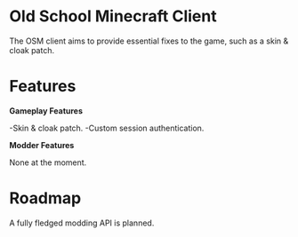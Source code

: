 # Old School Minecraft Client

The OSM client aims to provide essential fixes to the game, such as a skin & cloak patch.

# Features

**Gameplay Features**

-Skin & cloak patch.
-Custom session authentication.

**Modder Features**

None at the moment.

# Roadmap

A fully fledged modding API is planned.
